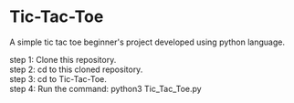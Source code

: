 # Tic-Tac-Toe
A simple tic tac toe beginner's project developed using python language.

step 1: Clone this repository.<br>
step 2: cd to this cloned repository.<br>
step 3: cd to Tic-Tac-Toe.<br>
step 4: Run the command: python3 Tic_Tac_Toe.py<br>
